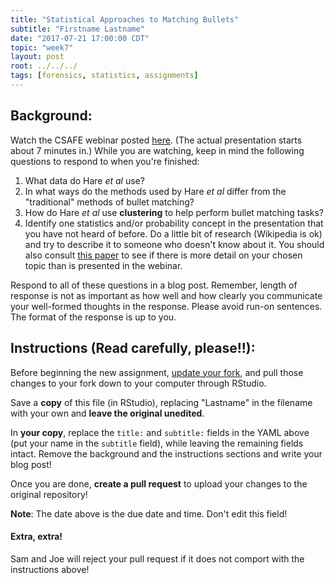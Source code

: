 ```yaml
---
title: "Statistical Approaches to Matching Bullets"
subtitle: "Firstname Lastname"
date: "2017-07-21 17:00:00 CDT"
topic: "week7"
layout: post
root: ../../../
tags: [forensics, statistics, assignments]
---
```

 
## Background:

Watch the CSAFE webinar posted [here](http://forensicstats.org/portfolio-posts/statistical-and-algorithmic-approaches-to-matching-bullets/). (The actual presentation starts about 7 minutes in.) While you are watching, keep in mind the following questions to respond to when you're finished:

1. What data do Hare *et al* use? 
2. In what ways do the methods used by Hare *et al* differ from the "traditional" methods of bullet matching? 
3. How do Hare *et al* use **clustering** to help perform bullet matching tasks? 
4. Identify one statistics and/or probability concept in the presentation that you have not heard of before. Do a little bit of research (Wikipedia is ok) and try to describe it to someone who doesn't know about it. You should also consult [this paper](bulletmatchingpaper.pdf) to see if there is more detail on your chosen topic than is presented in the webinar.

Respond to all of these questions in a blog post. Remember, length of response is not as important as how well and how clearly you communicate your well-formed thoughts in the response. Please avoid run-on sentences. The format of the response is up to you. 

## Instructions (Read carefully, please!!):

Before beginning the new assignment, [update your fork](https://github.com/CSAFE-ISU/REU-blog/blob/master/update_instructions/Update_instructions.md), and pull those changes to your fork down to your computer through RStudio. 

Save a **copy** of this file (in RStudio), replacing "Lastname" in the filename with your own and **leave the original unedited**.

In **your copy**, replace the `title:` and `subtitle:` fields in the YAML above (put your name in the `subtitle` field), while leaving the remaining fields intact. Remove the background and the instructions sections and write your blog post! 

Once you are done, **create a pull request** to upload your changes to the original repository!

**Note**: The date above is the due date and time. Don't edit this field! 

#### Extra, extra!  

Sam and Joe will reject your pull request if it does not comport with the instructions above! 
